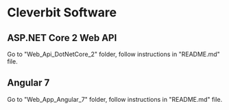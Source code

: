 # Cleverbit Software

## ASP.NET Core 2 Web API
Go to "Web_Api_DotNetCore_2" folder, follow instructions in "README.md" file.

## Angular 7 
Go to "Web_App_Angular_7" folder, follow instructions in "README.md" file.


